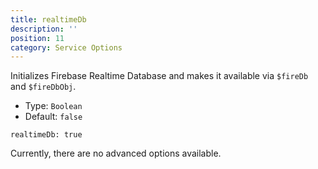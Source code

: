 ```yaml
---
title: realtimeDb
description: ''
position: 11
category: Service Options
---
```


Initializes Firebase Realtime Database and makes it available via `$fireDb` and `$fireDbObj`.

- Type: `Boolean`
- Default: `false`

```js[nuxt.config.js]
realtimeDb: true
```

Currently, there are no advanced options available.